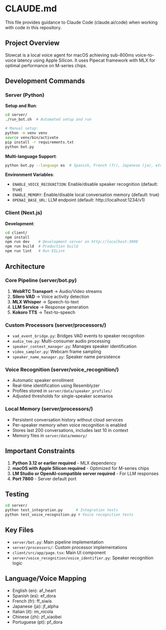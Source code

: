 # CLAUDE.md

This file provides guidance to Claude Code (claude.ai/code) when working with code in this repository.

## Project Overview

Slowcat is a local voice agent for macOS achieving sub-800ms voice-to-voice latency using Apple Silicon. It uses Pipecat framework with MLX for optimal performance on M-series chips.

## Development Commands

### Server (Python)

**Setup and Run**:
```bash
cd server/
./run_bot.sh  # Automated setup and run

# Manual setup:
python -m venv venv
source venv/bin/activate
pip install -r requirements.txt
python bot.py
```

**Multi-language Support**:
```bash
python bot.py --language es  # Spanish, French (fr), Japanese (ja), etc.
```

**Environment Variables**:
- `ENABLE_VOICE_RECOGNITION`: Enable/disable speaker recognition (default: true)
- `ENABLE_MEMORY`: Enable/disable local conversation memory (default: true)
- `OPENAI_BASE_URL`: LLM endpoint (default: http://localhost:1234/v1)

### Client (Next.js)

**Development**:
```bash
cd client/
npm install
npm run dev    # Development server on http://localhost:3000
npm run build  # Production build
npm run lint   # Run ESLint
```

## Architecture

### Core Pipeline (server/bot.py)
1. **WebRTC Transport** → Audio/Video streams
2. **Silero VAD** → Voice activity detection
3. **MLX Whisper** → Speech-to-text
4. **LLM Service** → Response generation
5. **Kokoro TTS** → Text-to-speech

### Custom Processors (server/processors/)
- `vad_event_bridge.py`: Bridges VAD events to speaker recognition
- `audio_tee.py`: Multi-consumer audio processing
- `speaker_context_manager.py`: Manages speaker identification
- `video_sampler.py`: Webcam frame sampling
- `speaker_name_manager.py`: Speaker name persistence

### Voice Recognition (server/voice_recognition/)
- Automatic speaker enrollment
- Real-time identification using Resemblyzer
- Profiles stored in `server/data/speaker_profiles/`
- Adjusted thresholds for single-speaker scenarios

### Local Memory (server/processors/)
- Persistent conversation history without cloud services
- Per-speaker memory when voice recognition is enabled
- Stores last 200 conversations, includes last 10 in context
- Memory files in `server/data/memory/`

## Important Constraints

1. **Python 3.12 or earlier required** - MLX dependency
2. **macOS with Apple Silicon required** - Optimized for M-series chips
3. **LM Studio or OpenAI-compatible server required** - For LLM responses
4. **Port 7860** - Server default port

## Testing

```bash
cd server/
python test_integration.py      # Integration tests
python test_voice_recognition.py # Voice recognition tests
```

## Key Files

- `server/bot.py`: Main pipeline implementation
- `server/processors/`: Custom processor implementations
- `client/src/app/page.tsx`: Main UI component
- `server/voice_recognition/voice_identifier.py`: Speaker recognition logic

## Language/Voice Mapping

- English (en): af_heart
- Spanish (es): ef_dora
- French (fr): ff_siwis
- Japanese (ja): jf_alpha
- Italian (it): im_nicola
- Chinese (zh): zf_xiaobei
- Portuguese (pt): pf_dora